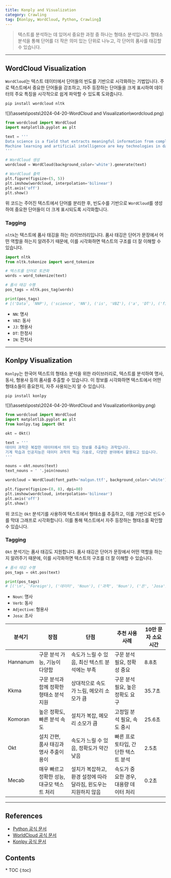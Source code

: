 ```yaml
---
title: Konply and Visualization
category: Crawling
tag: [Konlpy, WordCloud, Python, Crawling]
---
```


> 텍스트를 분석하는 데 있어서 중요한 과정 중 하나는 형태소 분석입니다. 형태소 분석을 통해 단어를 더 작은 의미 있는 단위로 나누고, 각 단어의 품사를 태깅할 수 있습니다. 

---

## WordCloud Visualization
`WordCloud`는 텍스트 데이터에서 단어들의 빈도를 기반으로 시각화하는 기법입니다. 주로 텍스트에서 중요한 단어들을 강조하고, 자주 등장하는 단어들을 크게 표시하여 데이터의 주요 특징을 시각적으로 쉽게 파악할 수 있도록 도와줍니다.

```bash
pip install wordcloud nltk
```

![](\assets\posts\2024-04-20-WordCloud and Visualization\wordcloud.png)
```python
from wordcloud import WordCloud
import matplotlib.pyplot as plt

text = '''
Data science is a field that extracts meaningful information from complex data.
Machine learning and artificial intelligence are key technologies in data science, used in various fields.
'''

# WordCloud 생성
wordcloud = WordCloud(background_color='white').generate(text)

# WordCloud 출력
plt.figure(figsize=(5, 5))
plt.imshow(wordcloud, interpolation='bilinear')
plt.axis('off')
plt.show()
```
위 코드는 주어진 텍스트에서 단어를 분리한 후, 빈도수를 기반으로 `WordCloud`를 생성하여 중요한 단어들이 더 크게 표시되도록 시각화합니다.

### Tagging
`nltk`는 텍스트에 품사 태깅을 하는 라이브러리입니다. 품사 태깅은 단어가 문장에서 어떤 역할을 하는지 알려주기 때문에, 이를 시각화하면 텍스트의 구조를 더 잘 이해할 수 있습니다.

```python
import nltk
from nltk.tokenize import word_tokenize

# 텍스트를 단어로 토큰화
words = word_tokenize(text)

# 품사 태깅 수행
pos_tags = nltk.pos_tag(words)

print(pos_tags)
# [('Data', 'NNP'), ('science', 'NN'), ('is', 'VBZ'), ('a', 'DT'), ('field', 'NN'), ('that', 'WDT'), ('extracts', 'VBZ'), ('meaningful', 'JJ'), ('information', 'NN'), ('from', 'IN'), ('complex', 'JJ'), ('data', 'NNS'), ('.', '.'), ('Machine', 'NNP'), ('learning', 'NN'), ('and', 'CC'), ('artificial', 'JJ'), ('intelligence', 'NN'), ('are', 'VBP'), ('key', 'JJ'), ('technologies', 'NNS'), ('in', 'IN'), ('data', 'NNS'), ('science', 'NN'), (',', ','), ('used', 'VBN'), ('in', 'IN'), ('various', 'JJ'), ('fields', 'NNS'), ('.', '.')] 
```
- `NN`: 명사
- `VBZ`: 동사
- `JJ`: 형용사
- `DT`: 한정사
- `IN`: 전치사

---

## Konlpy Visualization
`Konlpy`는 한국어 텍스트의 형태소 분석을 위한 라이브러리로, 텍스트를 분석하여 명사, 동사, 형용사 등의 품사를 추출할 수 있습니다. 이 정보를 시각화하면 텍스트에서 어떤 형태소들이 중요한지, 자주 사용되는지 알 수 있습니다.

```bash
pip install konlpy
```

![](\assets\posts\2024-04-20-WordCloud and Visualization\konlpy.png)
```python
from wordcloud import WordCloud
import matplotlib.pyplot as plt
from konlpy.tag import Okt

okt = Okt()

text = '''
데이터 과학은 복잡한 데이터에서 의미 있는 정보를 추출하는 과학입니다.
기계 학습과 인공지능은 데이터 과학의 핵심 기술로, 다양한 분야에서 활용되고 있습니다.
'''

nouns = okt.nouns(text)
text_nouns = ' '.join(nouns)

wordcloud = WordCloud(font_path='malgun.ttf', background_color='white').generate(text_nouns)

plt.figure(figsize=(8, 8), dpi=80)
plt.imshow(wordcloud, interpolation='bilinear')
plt.axis('off')
plt.show()
```

위 코드는 `Okt` 분석기를 사용하여 텍스트에서 형태소를 추출하고, 이를 기반으로 빈도수를 막대 그래프로 시각화합니다. 이를 통해 텍스트에서 자주 등장하는 형태소를 확인할 수 있습니다.


### Tagging
`Okt` 분석기는 품사 태깅도 지원합니다. 품사 태깅은 단어가 문장에서 어떤 역할을 하는지 알려주기 때문에, 이를 시각화하면 텍스트의 구조를 더 잘 이해할 수 있습니다.

```python
# 품사 태깅 수행
pos_tags = okt.pos(text)

print(pos_tags)
# [('\n', 'Foreign'), ('데이터', 'Noun'), ('과학', 'Noun'), ('은', 'Josa'), ('복잡한', 'Adjective'), ('데이터', 'Noun'), ('에서', 'Josa'), ('의미', 'Noun'), ('있는', 'Adjective'), ('정보', 'Noun'), ('를', 'Josa'), ('추출', 'Noun'), ('하는', 'Verb'), ('과학', 'Noun'), ('입니다', 'Adjective'), ('.', 'Punctuation'), ('\n', 'Foreign'), ('기계', 'Noun'), ('학습', 'Noun'), ('과', 'Josa'), ('인공', 'Noun'), ('지능', 'Noun'), ('은', 'Josa'), ('데이터', 'Noun'), ('과학', 'Noun'), ('의', 'Josa'), ('핵심', 'Noun'), ('기술', 'Noun'), ('로', 'Josa'), (',', 'Punctuation'), ('다양한', 'Adjective'), ('분야', 'Noun'), ('에서', 'Josa'), ('활용', 'Noun'), ('되고', 'Verb'), ('있습니다', 'Adjective'), ('.', 'Punctuation'), ('\n', 'Foreign')]
```
- `Noun`: 명사
- `Verb`: 동사
- `Adjective`: 형용사
- `Josa`: 조사

| 분석기 | 장점 | 단점 | 추천 사용 사례 | 10만 문자 소요시간 |
| - | - | - | - | - |
| Hannanum | 구문 분석 가능, 기능이 다양함 | 속도가 느릴 수 있음, 최신 텍스트 분석에는 부족	 | 구문 분석 필요, 정확성 중요 | 8.8초 |
| Kkma | 구문 분석과 함께 정확한 형태소 분석 지원 | 상대적으로 속도가 느림, 메모리 소모가 큼 | 구문 분석 필요, 높은 정확도 요구 | 35.7초 |
| Komoran | 높은 정확도, 빠른 분석 속도 | 설치가 복잡, 메모리 소모가 큼 | 고정밀 분석 필요, 속도 중시 | 25.6초 |
| Okt	| 설치 간편, 품사 태깅과 명사 추출이 용이 | 속도가 느릴 수 있음, 정확도가 약간 낮음 | 빠른 프로토타입, 간단한 텍스트 분석 | 2.5초 |
| Mecab	| 매우 빠르고 정확한 성능, 대규모 텍스트 처리 | 설치가 복잡하고, 환경 설정에 따라 달라짐, 윈도우는 지원하지 않음 | 속도가 중요한 경우, 대용량 데이터 처리 | 0.2초 |

---

## References
- [Python 공식 문서](https://docs.python.org/3/)
- [WorldCloud 공식 문서](https://seaborn.pydata.org/)
- [Konlpy 공식 문서](https://konlpy.org/en/latest/)

<nav class='post-toc' markdown='1'>
  <h2>Contents</h2>
* TOC
{:toc}
</nav>
